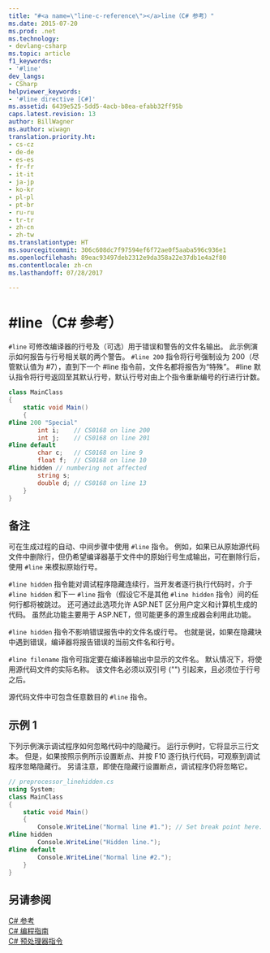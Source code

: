 ```yaml
---
title: "#<a name=\"line-c-reference\"></a>line（C# 参考）"
ms.date: 2015-07-20
ms.prod: .net
ms.technology:
- devlang-csharp
ms.topic: article
f1_keywords:
- '#line'
dev_langs:
- CSharp
helpviewer_keywords:
- '#line directive [C#]'
ms.assetid: 6439e525-5dd5-4acb-b8ea-efabb32ff95b
caps.latest.revision: 13
author: BillWagner
ms.author: wiwagn
translation.priority.ht:
- cs-cz
- de-de
- es-es
- fr-fr
- it-it
- ja-jp
- ko-kr
- pl-pl
- pt-br
- ru-ru
- tr-tr
- zh-cn
- zh-tw
ms.translationtype: HT
ms.sourcegitcommit: 306c608dc7f97594ef6f72ae0f5aaba596c936e1
ms.openlocfilehash: 89eac93497deb2312e9da358a22e37db1e4a2f80
ms.contentlocale: zh-cn
ms.lasthandoff: 07/28/2017

---
```

# <a name="line-c-reference"></a>#line（C# 参考）
`#line` 可修改编译器的行号及（可选）用于错误和警告的文件名输出。 此示例演示如何报告与行号相关联的两个警告。 `#line 200` 指令将行号强制设为 200（尽管默认值为 #7），直到下一个 #line 指令前，文件名都将报告为“特殊”。 #line 默认指令将行号返回至其默认行号，默认行号对由上个指令重新编号的行进行计数。  
  
```csharp
class MainClass  
{  
    static void Main()  
    {  
#line 200 "Special"  
        int i;    // CS0168 on line 200  
        int j;    // CS0168 on line 201  
#line default  
        char c;   // CS0168 on line 9  
        float f;  // CS0168 on line 10  
#line hidden // numbering not affected  
        string s;   
        double d; // CS0168 on line 13  
    }  
}  
```  
  
## <a name="remarks"></a>备注  
 可在生成过程的自动、中间步骤中使用 `#line` 指令。 例如，如果已从原始源代码文件中删除行，但仍希望编译器基于文件中的原始行号生成输出，可在删除行后，使用 `#line` 来模拟原始行号。  
  
 `#line hidden` 指令能对调试程序隐藏连续行，当开发者逐行执行代码时，介于 `#line hidden` 和下一 `#line` 指令（假设它不是其他 `#line hidden` 指令）间的任何行都将被跳过。 还可通过此选项允许 ASP.NET 区分用户定义和计算机生成的代码。 虽然此功能主要用于 ASP.NET，但可能更多的源生成器会利用此功能。  
  
 `#line hidden` 指令不影响错误报告中的文件名或行号。 也就是说，如果在隐藏块中遇到错误，编译器将报告错误的当前文件名和行号。  
  
 `#line filename` 指令可指定要在编译器输出中显示的文件名。 默认情况下，将使用源代码文件的实际名称。 该文件名必须以双引号 ("") 引起来，且必须位于行号之后。  
  
 源代码文件中可包含任意数目的 `#line` 指令。  
  
## <a name="example-1"></a>示例 1  
 下列示例演示调试程序如何忽略代码中的隐藏行。 运行示例时，它将显示三行文本。 但是，如果按照示例所示设置断点、并按 F10 逐行执行代码，可观察到调试程序忽略隐藏行。 另请注意，即使在隐藏行设置断点，调试程序仍将忽略它。  
  
```csharp
// preprocessor_linehidden.cs  
using System;  
class MainClass   
{  
    static void Main()   
    {  
        Console.WriteLine("Normal line #1."); // Set break point here.  
#line hidden  
        Console.WriteLine("Hidden line.");  
#line default  
        Console.WriteLine("Normal line #2.");  
    }  
}  
```  
  
## <a name="see-also"></a>另请参阅  
 [C# 参考](../../../csharp/language-reference/index.md)   
 [C# 编程指南](../../../csharp/programming-guide/index.md)   
 [C# 预处理器指令](../../../csharp/language-reference/preprocessor-directives/index.md)

